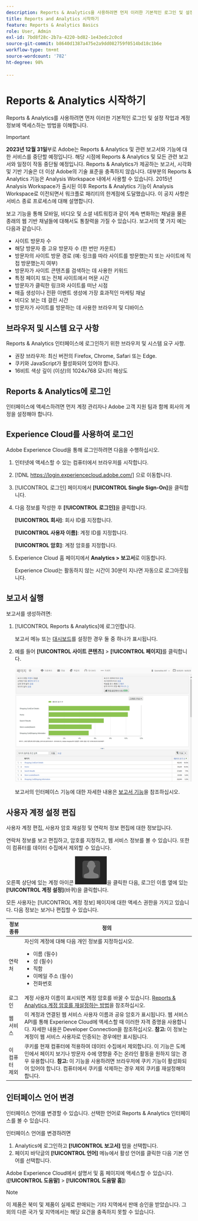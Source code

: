 ```yaml
---
description: Reports & Analytics을 사용하려면 먼저 이러한 기본적인 로그인 및 설정 작업과 계정 정보에 액세스하는 방법에 대해 이해합니다.
title: Reports and Analytics 시작하기
feature: Reports & Analytics Basics
role: User, Admin
exl-id: 7bd8f28c-2b7a-4220-bd82-1e43edc2c0cd
source-git-commit: b8640d1387a475e2a9dd082759f0514bd18c1b6e
workflow-type: tm+mt
source-wordcount: '782'
ht-degree: 98%

---
```


# Reports &amp; Analytics 시작하기

Reports &amp; Analytics를 사용하려면 먼저 이러한 기본적인 로그인 및 설정 작업과 계정 정보에 액세스하는 방법을 이해합니다.

>[!IMPORTANT]
>**2023년 12월 31일**&#x200B;부로 Adobe는 Reports &amp; Analytics 및 관련 보고서와 기능에 대한 서비스를 중단할 예정입니다. 해당 시점에 Reports &amp; Analytics 및 모든 관련 보고서와 일정이 작동 중단될 예정입니다. Reports &amp; Analytics가 제공하는 보고서, 시각화 및 기반 기술은 더 이상 Adobe의 기술 표준을 충족하지 않습니다. 대부분의 Reports &amp; Analytics 기능은 Analysis Workspace 내에서 사용할 수 있습니다. 2015년 Analysis Workspace가 출시된 이후 Reports &amp; Analytics 기능이 Analysis Workspace로 이전되면서 워크플로 패리티의 한계점에 도달했습니다. 이 공지 사항은 서비스 종료 프로세스에 대해 설명합니다.

보고 기능을 통해 모바일, 비디오 및 소셜 네트워킹과 같이 계속 변화하는 채널을 물론 종래의 웹 기반 채널들에 대해서도 통찰력을 가질 수 있습니다. 보고서의 몇 가지 예는 다음과 같습니다.

* 사이트 방문자 수
* 해당 방문자 중 고유 방문자 수 (한 번만 카운트)
* 방문자의 사이트 방문 경로 (예: 링크를 따라 사이트를 방문했는지 또는 사이트에 직접 방문했는지 여부)
* 방문자가 사이트 콘텐츠를 검색하는 데 사용한 키워드
* 특정 페이지 또는 전체 사이트에서 머문 시간
* 방문자가 클릭한 링크와 사이트를 떠난 시점
* 매출 생성이나 전환 이벤트 생성에 가장 효과적인 마케팅 채널
* 비디오 보는 데 걸린 시간
* 방문자가 사이트를 방문하는 데 사용한 브라우저 및 디바이스

## 브라우저 및 시스템 요구 사항

Reports &amp; Analytics 인터페이스에 로그인하기 위한 브라우저 및 시스템 요구 사항.

* 권장 브라우저: 최신 버전의 Firefox, Chrome, Safari 또는 Edge.
* 쿠키와 JavaScript가 활성화되어 있어야 합니다.
* 16비트 색상 깊이 (이상)의 1024x768 모니터 해상도

## Reports &amp; Analytics에 로그인

인터페이스에 액세스하려면 먼저 계정 관리자나 Adobe 고객 지원 팀과 함께 회사의 계정을 설정해야 합니다.

## Experience Cloud를 사용하여 로그인

Adobe Experience Cloud을 통해 로그인하려면 다음을 수행하십시오.

1. 인터넷에 액세스할 수 있는 컴퓨터에서 브라우저를 시작합니다.
1. [!DNL https://login.experiencecloud.adobe.com/] 으로 이동합니다.
1. [!UICONTROL 로그인] 페이지에서 **[!UICONTROL Single Sign-On]**&#x200B;을 클릭합니다.
1. 다음 정보를 작성한 후 **[!UICONTROL 로그인]**&#x200B;을 클릭합니다.

   **[!UICONTROL 회사]**: 회사 ID를 지정합니다.

   **[!UICONTROL 사용자 이름]**: 계정 ID를 지정합니다.

   **[!UICONTROL 암호]**: 계정 암호를 지정합니다.
1. Experience Cloud 홈 페이지에서 **Analytics > 보고서**&#x200B;로 이동합니다.

   Experience Cloud는 활동하지 않는 시간이 30분이 지나면 자동으로 로그아웃됩니다.

## 보고서 실행

 보고서를 생성하려면:

1. [!UICONTROL Reports &amp; Analytics]에 로그인합니다.

   보고서 메뉴 또는 [대시보드](/help/analyze/reports-analytics/dashboard.md)를 설정한 경우 둘 중 하나가 표시됩니다.

1. 예를 들어 **[!UICONTROL 사이트 콘텐츠]** > **[!UICONTROL 페이지]**&#x200B;를 클릭합니다.

   ![](assets/pages_report.png)

   보고서의 인터페이스 기능에 대한 자세한 내용은 [보고서 기능](/help/analyze/reports-analytics/overview/report-overview.md)을 참조하십시오.

## 사용자 계정 설정 편집

사용자 계정 편집, 사용자 암호 재설정 및 연락처 정보 편집에 대한 정보입니다.

연락처 정보를 보고 편집하고, 암호를 지정하고, 웹 서비스 정보를 볼 수 있습니다. 또한 이 컴퓨터를 데이터 수집에서 제외할 수 있습니다.

오른쪽 상단에 있는 계정 아이콘 ![](assets/account.png)을 클릭한 다음, 로그인 이름 옆에 있는 **[!UICONTROL 계정 설정]**(바퀴)을 클릭합니다.

모든 사용자는 [!UICONTROL 계정 정보] 페이지에 대한 액세스 권한을 가지고 있습니다. 다음 정보는 보거나 편집할 수 있습니다.

| 정보 종류 | 정의 |
| --- | --- |
| 연락처 | 자신의 계정에 대해 다음 개인 정보를 지정하십시오.<ul><li>이름 (필수)</li><li>성 (필수)</li><li>직함</li><li>이메일 주소 (필수)</li><li>전화번호</li></ul> |
| 로그인 | 계정 사용자 이름이 표시되면 계정 암호를 바꿀 수 있습니다. [Reports &amp; Analytics 계정 암호를 재설정하는 방법](https://experienceleague.adobe.com/docs/analytics/technotes/troubleshoot-login.html)을 참조하십시오. |
| 웹 서비스 | 이 계정과 연결된 웹 서비스 사용자 이름과 공유 암호가 표시됩니다. 웹 서비스 API를 통해 Experience Cloud에 액세스할 때 이러한 자격 증명을 사용합니다. 자세한 내용은 Developer Connection을 참조하십시오. **참고:** 이 정보는 계정이 웹 서비스 사용자로 인증되는 경우에만 표시됩니다. |
| 이 컴퓨터 제외 | 쿠키를 현재 컴퓨터에 적용하여 데이터 수집에서 제외합니다. 이 기능은 도메인에서 페이지 보기나 방문자 수에 영향을 주는 온라인 활동을 원하지 않는 경우 유용합니다. **참고:** 이 기능을 사용하려면 브라우저에 쿠키 기능이 활성화되어 있어야 합니다. 컴퓨터에서 쿠키를 삭제하는 경우 제외 쿠키를 재설정해야 합니다. |

## 인터페이스 언어 변경

인터페이스 언어를 변경할 수 있습니다. 선택한 언어로 Reports &amp; Analytics 인터페이스를 볼 수 있습니다.

인터페이스 언어를 변경하려면

1. Analytics에 로그인하고 **[!UICONTROL 보고서]** 탭을 선택합니다.
1. 페이지 바닥글의 **[!UICONTROL 언어]** 메뉴에서 활성 언어를 클릭한 다음 기본 언어를 선택합니다.

Adobe Experience Cloud에서 설명서 및 홈 페이지에 액세스할 수 있습니다. (**[!UICONTROL 도움말]** > **[!UICONTROL 도움말 홈]**)

>[!NOTE]
>이 제품은 북미 및 제품이 실제로 판매되는 기타 지역에서 판매 승인을 받았습니다. 그 외의 다른 국가 및 지역에서는 해당 요건을 충족하지 못할 수 있습니다.
